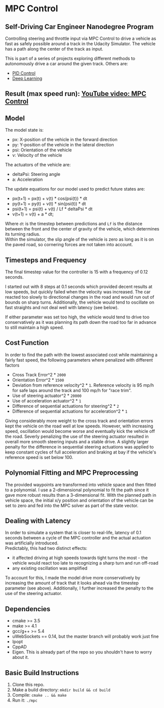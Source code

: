 # MPC Control
## Self-Driving Car Engineer Nanodegree Program

Controlling steering and throttle input via MPC Control to drive a vehicle as fast as safely possible around a track in the Udacity Simulator.
The vehicle has a path along the center of the track as input.

This is part of a series of projects exploring different methods to autonomously drive a car around the given track. Others are:
* [PID Control](https://github.com/merbar/CarND-PID-Control-Project)
* [Deep Learning](https://github.com/merbar/CarND-Behavioral-Cloning-P3)

## Result (max speed run): [YouTube video: MPC Control](https://www.youtube.com/watch?v=5UmWq_d3WW4)

## Model

The model state is:

* px: X-position of the vehicle in the forward direction
* py: Y-position of the vehicle in the lateral direction
* psi: Orientation of the vehicle
* v: Velocity of the vehicle

The actuators of the vehicle are:

* deltaPsi: Steering angle
* a: Acceleration

The update equations for our model used to predict future states are:
* px(t+1)  = px(t) + v(t) \* cos(psi(t)) \* dt
* py(t+1)  = py(t) + v(t) \* sin(psi(t)) \* dt
* psi(t+1) = psi(t) + v(t) / Lf \* deltaPsi \* dt
* v(t+1)   = v(t) + a \* dt;

Where `dt` is the timestep between predictions and `Lf` is the distance between the front and the center of gravity of the vehicle, which determines its turning radius.  
Within the simulator, the slip angle of the vehicle is zero as long as it is on the paved road, so cornering forces are not taken into account.

## Timesteps and Frequency

The final timestep value for the controller is 15 with a frequency of 0.12 seconds.

I started out with 8 steps at 0.1 seconds which provided decent results at low speeds, but quickly failed when the velocity was increased.
The car reacted too slowly to directional changes in the road and would run out of bounds on sharp turns. Additionally, the vehicle would tend to oscillate on fast straights and not deal well with latency (see below).

If either parameter was set too high, the vehicle would tend to drive too conservatively as it was planning its path down the road too far in advance to still maintain a high speed.

## Cost Function

In order to find the path with the lowest associated cost while maintaining a fairly fast speed, the following parameters where penalized with different factors
* Cross Track Error^2 * `2000`
* Orientation Error^2 * `1500`
* Deviation from reference velocity^2 * `1`. Reference velocity is 95 mp/h for safe laps around the track and 100 mp/h for "race trim".
* Use of steering actuator^2 * `20000`
* Use of acceleration actuator^2 * `1`
* Difference of sequential actuations for steering^2 * `2`
* Difference of sequential actuations for acceleration^2 * `1`

Giving considerably more weight to the cross track and orientation errors kept the vehicle on the road well at low speeds.
However, with increasing speed, oscillation would become worse and eventually kick the vehicle off the road. Severly penalizing the use of the steering actuator resulted in overall more smooth steering inputs and a stable drive.
A slightly larger penalty for the difference in sequential steering actuations was applied to keep constant cycles of full acceleration and braking at bay if the vehicle's reference speed is set below 100.

## Polynomial Fitting and MPC Preprocessing

The provided waypoints are transformed into vehicle space and then fitted to a polynomial. I use a 2-dimensional polynomial to fit the path since it gave more robust results than a 3-dimensional fit. With the planned path in vehicle space, the initial x/y position and orientation of the vehicle can be set to zero and fed into the MPC solver as part of the state vector.

## Dealing with Latency

In order to simulate a system that is closer to real-life, latency of 0.1 seconds between a cycle of the MPC controller and the actual actuation was artificially introduced.  
Predictably, this had two distinct effects:
* it affected driving at high speeds towards tight turns the most - the vehicle would react too late to recognizing a sharp turn and run off-road
* any existing oscillation was amplified


 To account for this, I made the model drive more conservatively by increasing the amount of track that it looks ahead via the timestep parameter (see above). Additionally, I further increased the penalty to the use of the steering actuator.

## Dependencies

* cmake >= 3.5
* make >= 4.1
* gcc/g++ >= 5.4
* uWebSockets == 0.14, but the master branch will probably work just fine
* Ipopt
* CppAD
* Eigen. This is already part of the repo so you shouldn't have to worry about it.

## Basic Build Instructions

1. Clone this repo.
2. Make a build directory: `mkdir build && cd build`
3. Compile: `cmake .. && make`
4. Run it: `./mpc`
